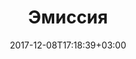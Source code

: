 ---
title: "Эмиссия"
date: 2017-12-08T17:18:39+03:00
tag: "wiki"
info:
    one: "выпуск любой валюты"
    two: "Эмиссия (emission) — выпуск любой валюты, как фиатной, так и цифровой."
---